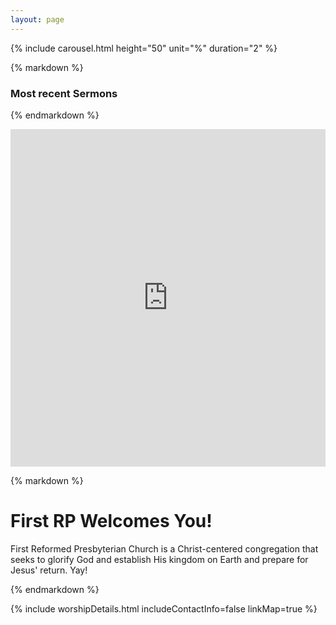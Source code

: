 ```yaml
---
layout: page
---
```


<div class="centered">

{% include carousel.html height="50" unit="%" duration="2" %}

</div>

<div>
<div class="splitpane splitpane-left one-third nomobile">

{% markdown %}

### Most recent Sermons

{% endmarkdown %}
<iframe tabindex="-1" width="1" height="540" src="https://embed.sermonaudio.com/browser/broadcaster/grrpcna/?sort=newest&page_size=25&header=false&background=false&external_borders=false" style="min-width: 100%; max-width: 100%; " allow="autoplay" frameborder="0" scrolling="no"></iframe>
</div>
<div class="splitpane splitpane-right two-thirds">

{% markdown %}

# First RP Welcomes You!

First Reformed Presbyterian Church is a Christ-centered congregation that seeks to glorify God and establish His kingdom on Earth and prepare for Jesus' return. Yay!

{% endmarkdown %}

{% include worshipDetails.html includeContactInfo=false linkMap=true %}

</div>
</div>

